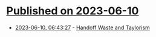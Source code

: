 # [Published on 2023-06-10](index.md)

* [2023-06-10, 06:43:27](https://lobste.rs/s/hgc3ns/handoff_waste_taylorism) - [Handoff Waste and Taylorism](https://two-wrongs.com/handoff-waste-and-taylorism.html)
